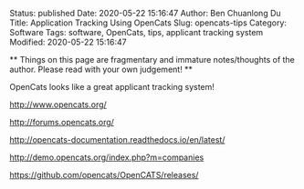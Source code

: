 Status: published
Date: 2020-05-22 15:16:47
Author: Ben Chuanlong Du
Title: Application Tracking Using OpenCats
Slug: opencats-tips
Category: Software
Tags: software, OpenCats, tips, applicant tracking system
Modified: 2020-05-22 15:16:47

**
Things on this page are
fragmentary and immature notes/thoughts of the author.
Please read with your own judgement!
**


OpenCats looks like a great applicant tracking system!

http://www.opencats.org/

http://forums.opencats.org/

http://opencats-documentation.readthedocs.io/en/latest/

http://demo.opencats.org/index.php?m=companies

https://github.com/opencats/OpenCATS/releases/
